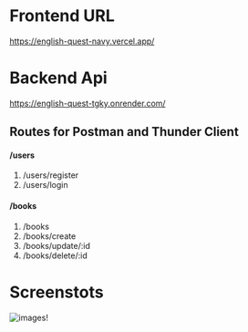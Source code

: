 # Frontend URL 
https://english-quest-navy.vercel.app/
# Backend Api
https://english-quest-tgky.onrender.com/

## Routes for Postman and Thunder Client
#### /users  
1. /users/register 
2. /users/login
        
#### /books  
1. /books
2. /books/create
3. /books/update/:id
4. /books/delete/:id
# Screenstots
![images!]("./client/src/images/login.png")
